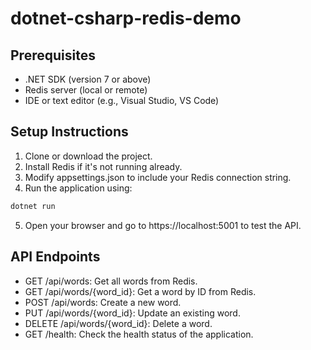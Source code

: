 # dotnet-csharp-redis-demo

## Prerequisites
- .NET SDK (version 7 or above)
- Redis server (local or remote)
- IDE or text editor (e.g., Visual Studio, VS Code)

## Setup Instructions
1. Clone or download the project.
2. Install Redis if it's not running already.
3. Modify appsettings.json to include your Redis connection string.
4. Run the application using:
```bash
dotnet run
```
5. Open your browser and go to https://localhost:5001 to test the API.

## API Endpoints
- GET /api/words: Get all words from Redis.
- GET /api/words/{word_id}: Get a word by ID from Redis.
- POST /api/words: Create a new word.
- PUT /api/words/{word_id}: Update an existing word.
- DELETE /api/words/{word_id}: Delete a word.
- GET /health: Check the health status of the application.